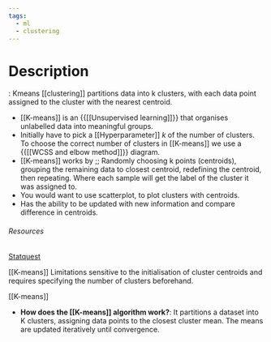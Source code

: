 ```yaml
---
tags:
  - ml
  - clustering
---
```

# Description

: Kmeans [[clustering]] partitions data into k clusters, with each data point assigned to the cluster with the nearest centroid.

- [[K-means]] is an {{[[Unsupervised learning]]}} that organises unlabelled data into meaningful groups.
- Initially have to pick a [[Hyperparameter]] $k$ of the number of clusters. To choose the correct number of clusters in [[K-means]] we use a {{[[WCSS and elbow method]]}} diagram.
- [[K-means]] works by ;; Randomly choosing k points (centroids), grouping the remaining data to closest centroid, redefining the centroid, then repeating. Where each sample will get the label of the cluster it was assigned to.
- You would want to use scatterplot, to plot clusters with centroids.
- Has the ability to be updated with new information and compare difference in centroids.
###### Resources

[Statquest](https://www.youtube.com/watch?v=4b5d3muPQmA)





[[K-means]]
Limitations
sensitive to the initialisation of cluster centroids and requires specifying the number of clusters beforehand.



[[K-means]]
- **How does the [[K-means]] algorithm work?**: It partitions a dataset into K clusters, assigning data points to the closest cluster mean. The means are updated iteratively until convergence.